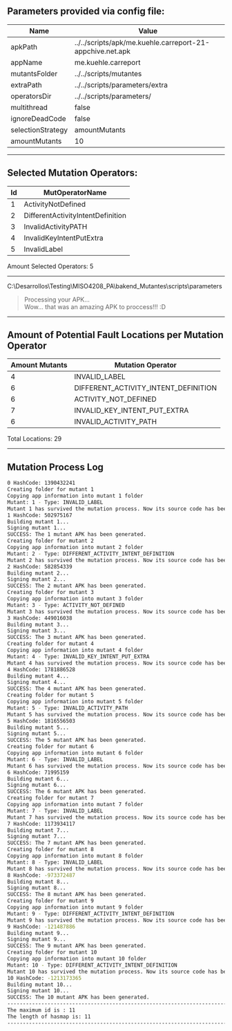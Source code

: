 
## Parameters provided via config file:

Name			| Value
------------------------|---------
apkPath 		| ../../scripts/apk/me.kuehle.carreport-21-appchive.net.apk
appName 		| me.kuehle.carreport
mutantsFolder 		| ../../scripts/mutantes
extraPath 		| ../../scripts/parameters/extra
operatorsDir 		| ../../scripts/parameters/
multithread 		| false
ignoreDeadCode 		| false
selectionStrategy 	| amountMutants
amountMutants 		| 10
----------------------------------

## Selected Mutation Operators:

Id 		| MutOperatorName
----------------|--------------
1 		| ActivityNotDefined
2 		| DifferentActivityIntentDefinition
3 		| InvalidActivityPATH
4 		| InvalidKeyIntentPutExtra
5 		| InvalidLabel

Amount Selected Operators: 	5

-------------------------------------------

C:\Desarrollos\Testing\MISO4208_PA\bakend_Mutantes\scripts\parameters
> Processing your APK...  
> Wow... that was an amazing APK to proccess!!! :D

--------------------------------------
## Amount of Potential Fault Locations per Mutation Operator

Amount Mutants	| Mutation Operator
----------------|---------------------
4		| INVALID_LABEL
6		| DIFFERENT_ACTIVITY_INTENT_DEFINITION
6		| ACTIVITY_NOT_DEFINED
7		| INVALID_KEY_INTENT_PUT_EXTRA
6		| INVALID_ACTIVITY_PATH


Total Locations: 29

--------------------------------------

## Mutation Process Log

```sh
0 HashCode: 1390432241
Creating folder for mutant 1
Copying app information into mutant 1 folder
Mutant: 1 - Type: INVALID_LABEL
Mutant 1 has survived the mutation process. Now its source code has been modified.
1 HashCode: 502975167
Building mutant 1...
Signing mutant 1...
SUCCESS: The 1 mutant APK has been generated.
Creating folder for mutant 2
Copying app information into mutant 2 folder
Mutant: 2 - Type: DIFFERENT_ACTIVITY_INTENT_DEFINITION
Mutant 2 has survived the mutation process. Now its source code has been modified.
2 HashCode: 582854339
Building mutant 2...
Signing mutant 2...
SUCCESS: The 2 mutant APK has been generated.
Creating folder for mutant 3
Copying app information into mutant 3 folder
Mutant: 3 - Type: ACTIVITY_NOT_DEFINED
Mutant 3 has survived the mutation process. Now its source code has been modified.
3 HashCode: 449016038
Building mutant 3...
Signing mutant 3...
SUCCESS: The 3 mutant APK has been generated.
Creating folder for mutant 4
Copying app information into mutant 4 folder
Mutant: 4 - Type: INVALID_KEY_INTENT_PUT_EXTRA
Mutant 4 has survived the mutation process. Now its source code has been modified.
4 HashCode: 1781886528
Building mutant 4...
Signing mutant 4...
SUCCESS: The 4 mutant APK has been generated.
Creating folder for mutant 5
Copying app information into mutant 5 folder
Mutant: 5 - Type: INVALID_ACTIVITY_PATH
Mutant 5 has survived the mutation process. Now its source code has been modified.
5 HashCode: 1816556503
Building mutant 5...
Signing mutant 5...
SUCCESS: The 5 mutant APK has been generated.
Creating folder for mutant 6
Copying app information into mutant 6 folder
Mutant: 6 - Type: INVALID_LABEL
Mutant 6 has survived the mutation process. Now its source code has been modified.
6 HashCode: 71995159
Building mutant 6...
Signing mutant 6...
SUCCESS: The 6 mutant APK has been generated.
Creating folder for mutant 7
Copying app information into mutant 7 folder
Mutant: 7 - Type: INVALID_LABEL
Mutant 7 has survived the mutation process. Now its source code has been modified.
7 HashCode: 1173934117
Building mutant 7...
Signing mutant 7...
SUCCESS: The 7 mutant APK has been generated.
Creating folder for mutant 8
Copying app information into mutant 8 folder
Mutant: 8 - Type: INVALID_LABEL
Mutant 8 has survived the mutation process. Now its source code has been modified.
8 HashCode: -973372487
Building mutant 8...
Signing mutant 8...
SUCCESS: The 8 mutant APK has been generated.
Creating folder for mutant 9
Copying app information into mutant 9 folder
Mutant: 9 - Type: DIFFERENT_ACTIVITY_INTENT_DEFINITION
Mutant 9 has survived the mutation process. Now its source code has been modified.
9 HashCode: -121487886
Building mutant 9...
Signing mutant 9...
SUCCESS: The 9 mutant APK has been generated.
Creating folder for mutant 10
Copying app information into mutant 10 folder
Mutant: 10 - Type: DIFFERENT_ACTIVITY_INTENT_DEFINITION
Mutant 10 has survived the mutation process. Now its source code has been modified.
10 HashCode: -1213173365
Building mutant 10...
Signing mutant 10...
SUCCESS: The 10 mutant APK has been generated.
------------------------------------------------------------------------------------
The maximum id is : 11
The length of hasmap is: 11
------------------------------------------------------------------------------------
```
